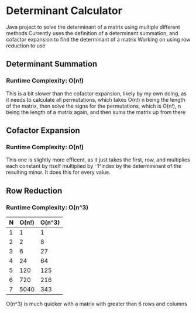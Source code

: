 # Determinant Calculator
Java project to solve the determinant of a matrix using multiple different methods
Currently uses the definition of a determinant summation, and cofactor expansion to find the determinant of a matrix
Working on using row reduction to use 

## Determinant Summation
### Runtime Complexity: O(n!)
This is a bit slower than the cofactor expansion, likely by my own doing, as it needs to calculate all permutations, which
takes O(n!) n being the length of the matrix, then solve the signs for the permutations, which is O(n!), n being the length of a matrix 
again, and then sums the matrix up from there

## Cofactor Expansion
### Runtime Complexity: O(n!)
This one is slightly more efficent, as it just takes the first, row, and multiplies each constant by itself multiplied by -1^index by the 
determininant of the resulting minor. It does this for every value. 

## Row Reduction
### Runtime Complexity: O(n^3)

| N | O(n!)  | O(n^3) |
| --| -------| ------ |
| 1 | 1      | 1      |
| 2 | 2      | 8      |
| 3 | 6      | 27     |
| 4 | 24     | 64     |
| 5 | 120    | 125    |
| 6 | 720    | 216    |
| 7 | 5040   | 343    |

O(n^3) is much quicker with a matrix with greater than 6 rows and columns
